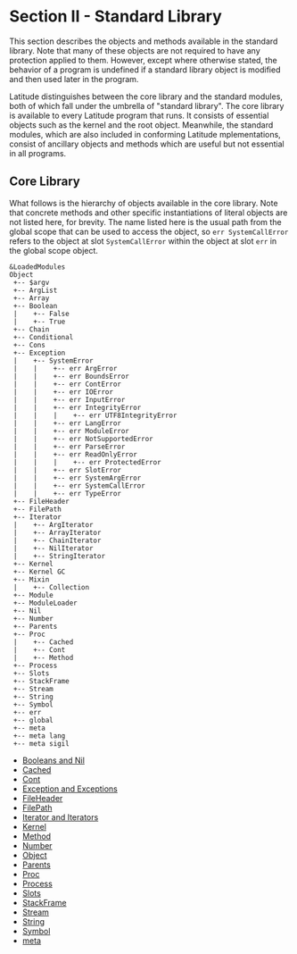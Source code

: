 
# Section II - Standard Library

This section describes the objects and methods available in the
standard library. Note that many of these objects are not required to
have any protection applied to them. However, except where otherwise
stated, the behavior of a program is undefined if a standard library
object is modified and then used later in the program.

Latitude distinguishes between the core library and the standard
modules, both of which fall under the umbrella of "standard
library". The core library is available to every Latitude program that
runs. It consists of essential objects such as the kernel and the root
object. Meanwhile, the standard modules, which are also included in
conforming Latitude mplementations, consist of ancillary objects and
methods which are useful but not essential in all programs.

## Core Library

What follows is the hierarchy of objects available in the core
library. Note that concrete methods and other specific instantiations
of literal objects are not listed here, for brevity. The name listed
here is the usual path from the global scope that can be used to
access the object, so `err SystemCallError` refers to the object at
slot `SystemCallError` within the object at slot `err` in the global
scope object.

    &LoadedModules
    Object
     +-- $argv
     +-- ArgList
     +-- Array
     +-- Boolean
     |    +-- False
     |    +-- True
     +-- Chain
     +-- Conditional
     +-- Cons
     +-- Exception
     |    +-- SystemError
     |    |    +-- err ArgError
     |    |    +-- err BoundsError
     |    |    +-- err ContError
     |    |    +-- err IOError
     |    |    +-- err InputError
     |    |    +-- err IntegrityError
     |    |    |    +-- err UTF8IntegrityError
     |    |    +-- err LangError
     |    |    +-- err ModuleError
     |    |    +-- err NotSupportedError
     |    |    +-- err ParseError
     |    |    +-- err ReadOnlyError
     |    |    |    +-- err ProtectedError
     |    |    +-- err SlotError
     |    |    +-- err SystemArgError
     |    |    +-- err SystemCallError
     |    |    +-- err TypeError
     +-- FileHeader
     +-- FilePath
     +-- Iterator
     |    +-- ArgIterator
     |    +-- ArrayIterator
     |    +-- ChainIterator
     |    +-- NilIterator
     |    +-- StringIterator
     +-- Kernel
     +-- Kernel GC
     +-- Mixin
     |    +-- Collection
     +-- Module
     +-- ModuleLoader
     +-- Nil
     +-- Number
     +-- Parents
     +-- Proc
     |    +-- Cached
     |    +-- Cont
     |    +-- Method
     +-- Process
     +-- Slots
     +-- StackFrame
     +-- Stream
     +-- String
     +-- Symbol
     +-- err
     +-- global
     +-- meta
     +-- meta lang
     +-- meta sigil

 * [Booleans and Nil](boolnil.md)
 * [Cached](cached.md)
 * [Cont](cont.md)
 * [Exception and Exceptions](exception.md)
 * [FileHeader](fileheader.md)
 * [FilePath](filepath.md)
 * [Iterator and Iterators](iterator.md)
 * [Kernel](kernel.md)
 * [Method](method.md)
 * [Number](number.md)
 * [Object](object.md)
 * [Parents](parents.md)
 * [Proc](proc.md)
 * [Process](process.md)
 * [Slots](slots.md)
 * [StackFrame](stackframe.md)
 * [Stream](stream.md)
 * [String](string.md)
 * [Symbol](symbol.md)
 * [meta](meta.md)
